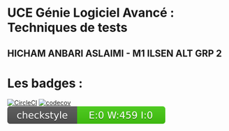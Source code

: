 # UCE Génie Logiciel Avancé : Techniques de tests

## HICHAM ANBARI ASLAIMI - M1 ILSEN ALT GRP 2

# Les badges : 
[![CircleCI](https://dl.circleci.com/status-badge/img/gh/hicham-anbari/ceri-m1-techniques-de-test/tree/master.svg?style=svg)](https://dl.circleci.com/status-badge/redirect/gh/hicham-anbari/ceri-m1-techniques-de-test/tree/master)
[![codecov](https://codecov.io/gh/hicham-anbari/ceri-m1-techniques-de-test/branch/master/graph/badge.svg)](https://codecov.io/gh/hicham-anbari/ceri-m1-techniques-de-test)
![checkstyle](target/site/badges/checkstyle-result.svg)